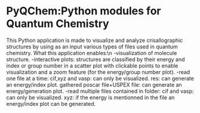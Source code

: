# PyQChem:Python modules for Quantum Chemistry
This Python application is made to visualize and analyze crisallographic structures by using as an input various types of files used in quantum chemistry.
What this application enables:\n
-visualization of molecule structure.
-interactive plots: structures are classified by their energy and index or group number in a scatter plot with clickable points to enable visualization and a zoom feature (for the energy/group number plot).
-read one file at a time: cif,xyz and vasp: can only be visualized.
                          res: can generate an energy/index plot.
                          gathered poscar file+USPEX file: can generate an energy/generation plot.
-read multiple files contained in folder: cif and vasp: can only be visualized.
                                          xyz: if the energy is mentionned in the file an energy/index plot can be generated. 
